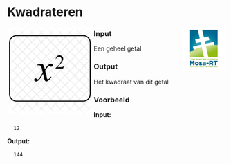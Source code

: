 <h1>Kwadrateren</h1> 
<img src="media/Mosa-rt.jpg" alt="logo" width="100" height="100" style="float:right">


<img src="media/x-square-827408.png" alt="kwadraat" width="200" height="200" style="float:left">                         

<p>
<p>
<p>
<p>


### Input

Een geheel getal

### Output

Het kwadraat van dit getal

### Voorbeeld


**Input:**

      12

**Output:**

      144
      

